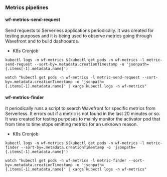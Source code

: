 ### Metrics pipelines

#### wf-metrics-send-request

Send requests to Serverless applications periodically. It was created for testing purposes and it is being used to observe metrics going through Wavefront and to build dashboards.

- K8s Cronjob

```
kubectl logs -n wf-metrics $(kubectl get pods -n wf-metrics -l metric-send-request --sort-by=.metadata.creationTimestamp -o 'jsonpath={.items[-1].metadata.name}')

watch "kubectl get pods -n wf-metrics -l metric-send-request --sort-by=.metadata.creationTimestamp -o 'jsonpath={.items[-1].metadata.name}' | xargs kubectl logs -n wf-metrics"
```

#### wf-metrics-finder

It periodically runs a script to search Wavefront for specific metrics from Serverless. It errors out if a metric is not found in the last 20 minutes or so. It was created for testing purposes to mainly monitor the activator pod that from time to time stops emitting metrics for an unknown reason.

- K8s Cronjob

```
kubectl logs -n wf-metrics $(kubectl get pods -n wf-metrics -l metric-finder --sort-by=.metadata.creationTimestamp -o 'jsonpath={.items[-1].metadata.name}')

watch "kubectl get pods -n wf-metrics -l metric-finder --sort-by=.metadata.creationTimestamp -o 'jsonpath={.items[-1].metadata.name}' | xargs kubectl logs -n wf-metrics"
```